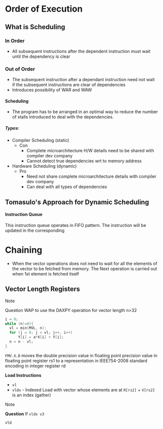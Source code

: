 # Order of Execution
## What is Scheduling
### In Order
- All subsequent instructions after the dependent instruction must wait until the dependency is clear

### Out of Order
- The subsequent instruction after a dependant instruction need not wait if the subsequent instructions are clear of dependencies
- Introduces possibility of WAR and WAW

#### Scheduling
- The program has to be arranged in an optimal way to reduce the number of stalls introduced to deal with the dependencies.

##### Types:
- Compiler Scheduling (static)
  - Con
    - Complete microarchitecture H/W details need to be shared with compiler dev company
    - Cannot detect true dependencies wrt to memory address
- Hardware Scheduling (dynamic)
  - Pro
    - Need not share complete microarchitecture details with compiler dev company
    - Can deal with all types of dependencies

## Tomasulo's Approach for Dynamic Scheduling

#### Instruction Queue
This instruction queue operates in FIFO pattern. The instruction will be updated in the corresponding 

<!-- TODO: Incomplete -->


# Chaining
- When the vector operations does not need to wait for all the elements of the vector to be fetched from memory. The Next operation is carried out when 1st element is fetched itself

## Vector Length Registers

> [!NOTE]
> Question
> WAP to use the DAXPY operation for vector length n>32
> ```cpp
> i = 0;
> while (n!=0){
> 	vl = min(MVL, n);
> 	for (j = 0; j < vl; j++, i++)
> 		Y[i] = a*X[i] + Y[i];
> 	n = n - vl;
> }
> ```

`FMV.X.D` moves the double precision value in floating point precision value in floating point register rs1 to a representation in IEEE754-2008 standard encoding in integer register rd

**Load Instructions**
- `vl`
- `vldx` - Indexed Load with vector whose elements are at `R[rs2]` + `V[rs2]` is an index (gather)

> [!NOTE]
> **Question**
> If `vldx v3`

```asm
vld 
```
